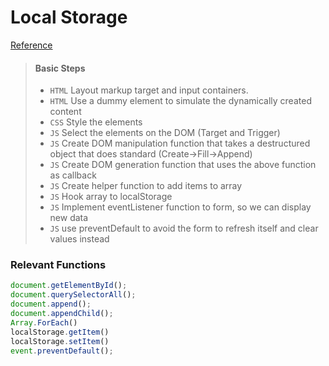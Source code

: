 # Local Storage

[Reference](https://www.youtube.com/watch?v=U693xrQKFy4)


> #### Basic Steps
>
> - `HTML` Layout markup target and input containers.
> - `HTML` Use a dummy element to simulate the dynamically created content
> - `CSS` Style the elements
> - `JS` Select the elements on the DOM (Target and Trigger)
> - `JS` Create DOM manipulation function that takes a destructured object that does standard
> (Create->Fill->Append)
> - `JS` Create DOM generation function that uses the above function as callback
> - `JS` Create helper function to add items to array
> - `JS` Hook array to localStorage
> - `JS` Implement eventListener function to form,  so we can display new data
> - `JS` use preventDefault to avoid the form to refresh itself and clear values instead





### Relevant Functions 

```javascript
document.getElementById();
document.querySelectorAll();
document.append();
document.appendChild();
Array.ForEach()
localStorage.getItem()
localStorage.setItem()
event.preventDefault();
```




